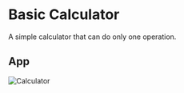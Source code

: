 # Basic Calculator

A simple calculator that can do only one operation.

## App
![Calculator](https://github.com/ldizon8/iOS-Development/blob/master/BasicCalculator/1.png)


